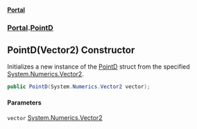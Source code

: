 #### [Portal](index.md 'index')
### [Portal](Portal.md 'Portal').[PointD](PointD.md 'Portal.PointD')

## PointD(Vector2) Constructor

Initializes a new instance of the [PointD](PointD.md 'Portal.PointD') struct from the specified  
[System.Numerics.Vector2](https://docs.microsoft.com/en-us/dotnet/api/System.Numerics.Vector2 'System.Numerics.Vector2').

```csharp
public PointD(System.Numerics.Vector2 vector);
```
#### Parameters

<a name='Portal.PointD.PointD(System.Numerics.Vector2).vector'></a>

`vector` [System.Numerics.Vector2](https://docs.microsoft.com/en-us/dotnet/api/System.Numerics.Vector2 'System.Numerics.Vector2')